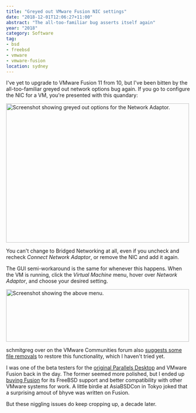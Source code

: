 ```yaml
---
title: "Greyed out VMware Fusion NIC settings"
date: "2018-12-01T12:06:27+11:00"
abstract: "The all-too-familiar bug asserts itself again"
year: "2018"
category: Software
tag:
- bsd
- freebsd
- vmware
- vmware-fusion
location: sydney
---
```

I've yet to upgrade to VMware Fusion 11 from 10, but I've been bitten by the all-too-familiar greyed out network options bug again. If you go to configure the NIC for a VM, you're presented with this quandary:

<p><img src="https://rubenerd.com/files/2018/vmware-fusion10-nic@2x.png" alt="Screenshot showing greyed out options for the Network Adaptor." style="width:500px; height:379px;" /></p>

You can't change to Bridged Networking at all, even if you uncheck and recheck *Connect Network Adaptor*, or remove the NIC and add it again.

The GUI semi-workaround is the same for whenever this happens. When the VM is running, click the *Virtual Machine* menu, hover over *Network Adaptor*, and choose your desired setting.

<p><img src="https://rubenerd.com/files/2018/vmware-fusion-menu10@2x.png" alt="Screenshot showing the above menu." style="width:500px; height:143px;" /></p>

schmitgreg over on the VMware Communities forum also [suggests some file removals] to restore this functionality, which I haven't tried yet.

I was one of the beta testers for the [original Parallels Desktop] and VMware Fusion back in the day. The former seemed more polished, but I ended up [buying Fusion] for its FreeBSD support and better compatibility with other VMware systems for work. A little birdie at AsiaBSDCon in Tokyo joked that a surprising amout of bhyve was written on Fusion.

But these niggling issues do keep cropping up, a decade later.

[suggests some file removals]: https://communities.vmware.com/thread/497477
[buying Fusion]: https://rubenerd.com/just-bought-vmware-fusion/
[original Parallels Desktop]: https://rubenerd.com/parallels-desktop-freebsd-issues/

